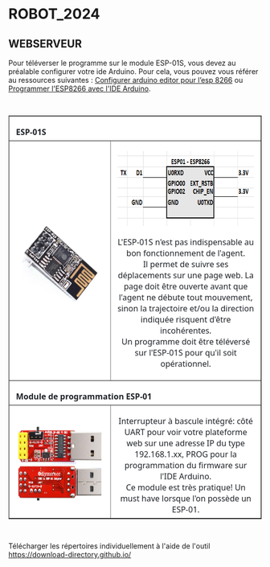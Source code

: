 <h1>ROBOT_2024</h1>

<h2>WEBSERVEUR</h2>

<p>Pour téléverser le programme sur le module ESP-01S, vous devez au préalable configurer votre ide Arduino. Pour cela, vous pouvez vous référer au ressources suivantes : <a href="https://blog.idleman.fr/programmer-un-esp8266-avec-arduino-ide-editor/" target="_blank" >Configurer arduino editor pour l’esp 8266</a> ou <a href="https://www.fais-le-toi-meme.fr/electronique/tutoriel/programmes-arduino-executes-sur-esp8266-arduino-ide.html" target="_blank" >Programmer l'ESP8266 avec l'IDE Arduino</a>.</p>
<br/>
<table class=MsoNormalTable border=1 cellspacing=0 cellpadding=0
 style='background:white;border-collapse:collapse'>
 <tr>
  <td width=604 colspan=2 valign=top style='width:453.0pt;padding:4.5pt 9.75pt 4.5pt 9.75pt'>
  <p class=MsoNormal style='margin-bottom:0cm;line-height:normal'><b><span
  style='font-size:12.0pt;font-family:"Segoe UI",sans-serif;color:#1F2328'>ESP-01S</span></b></p>
  </td>
 </tr>
 <tr>
  <td width=302 style='width:226.5pt;padding:4.5pt 9.75pt 4.5pt 9.75pt'>
  <p class=MsoNormal align=center style='margin-bottom:0cm;text-align:center;
  line-height:normal'><span style='color:black'><a
  href="https://github.com/ikobootloader/PROJETS-ARDUINO/blob/main/VOITURE_AUTONOME/ROBOT_2024/assets/esp-01s/esp-01s.PNG?raw=true"
  target="_blank"><span style='font-size:12.0pt;font-family:"Segoe UI",sans-serif;
  text-decoration:none'><img border=0 width=188 height=161 id="Image 3"
  src="https://github.com/ikobootloader/PROJETS-ARDUINO/raw/main/VOITURE_AUTONOME/ROBOT_2024/assets/esp-01s/esp-01s.PNG?raw=true"></span></a></span></p>
  </td>
  <td width=302 style='width:226.5pt;padding:4.5pt 9.75pt 4.5pt 9.75pt'>
  <p class=MsoNormal align=center style='margin-bottom:12.0pt;text-align:center;
  line-height:normal'><span style='color:black'><a
  href="https://github.com/ikobootloader/PROJETS-ARDUINO/blob/main/VOITURE_AUTONOME/ROBOT_2024/assets/esp-01s/Branchements%20ESP01.PNG?raw=true"
  target="_blank"><span style='font-size:12.0pt;font-family:"Segoe UI",sans-serif;
  text-decoration:none'><img border=0 width=394 height=149 id="Image 2"
  src="https://github.com/ikobootloader/PROJETS-ARDUINO/raw/main/VOITURE_AUTONOME/ROBOT_2024/assets/esp-01s/Branchements%20ESP01.PNG?raw=true"></span></a></span></p>
  <p class=MsoNormal align=center style='margin-bottom:12.0pt;text-align:center;
  line-height:normal'><span style='font-size:12.0pt;font-family:"Segoe UI",sans-serif;
  color:#1F2328'>L'ESP-01S n'est pas indispensable au bon fonctionnement de
  l'agent.<br>
  Il permet de suivre ses déplacements sur une page web. La page doit être ouverte avant que l'agent ne débute tout mouvement, sinon la
  trajectoire et/ou la direction indiquée risquent d'être incohérentes.<br>
  Un programme doit être téléversé sur l'ESP-01S pour qu'il soit opérationnel.<br></span></p>
  </td>
 </tr>
 <tr>
  <td width=893 colspan=2 style='width:669.75pt;padding:4.5pt 9.75pt 4.5pt 9.75pt'>
  <p class=MsoNormal style='margin-bottom:0cm;line-height:normal'><b><span
  style='font-size:12.0pt;font-family:"Segoe UI",sans-serif;color:#1F2328'>Module
  de programmation ESP-01</span></b></p>
  </td>
 </tr>
 <tr>
  <td width=414 style='width:310.5pt;padding:4.5pt 9.75pt 4.5pt 9.75pt'>
  <p class=MsoNormal align=center style='margin-bottom:0cm;text-align:center;
  line-height:normal'><span style='color:black'><a
  href="https://github.com/ikobootloader/PROJETS-ARDUINO/blob/main/VOITURE_AUTONOME/ROBOT_2024/assets/T%C3%A9l%C3%A9chargeur%20WIFI%20ESP-01%20ESP-01S/Module%20de%20programmation%20ESP-01.PNG?raw=true"
  target="_blank"><span style='font-size:12.0pt;font-family:"Segoe UI",sans-serif;
  text-decoration:none'><img border=0 width=250 height=164 id="Image 1"
  src="https://github.com/ikobootloader/PROJETS-ARDUINO/raw/main/VOITURE_AUTONOME/ROBOT_2024/assets/T%C3%A9l%C3%A9chargeur%20WIFI%20ESP-01%20ESP-01S/Module%20de%20programmation%20ESP-01.PNG?raw=true"></span></a></span></p>
  </td>
  <td width=478 style='width:358.5pt;padding:4.5pt 9.75pt 4.5pt 9.75pt'>
  <p class=MsoNormal align=center style='margin-bottom:0cm;text-align:center;
  line-height:normal'><span style='font-size:12.0pt;font-family:"Segoe UI",sans-serif;
  color:#1F2328'>Interrupteur à bascule intégré: côté UART pour voir votre plateforme web sur une adresse IP du type 192.168.1.xx, PROG pour la
  programmation du firmware sur l'IDE Arduino.<br>
  Ce module est très pratique! Un must have lorsque l'on possède un ESP-01.</span></p>
  </td>
 </tr>
</table>
<br/>

Télécharger les répertoires individuellement à l'aide de l'outil <a href="https://download-directory.github.io/">https://download-directory.github.io/</a>

